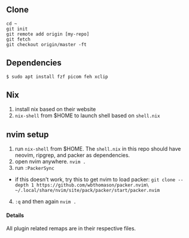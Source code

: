 
## Clone
```
cd ~
git init
git remote add origin [my-repo]
git fetch
git checkout origin/master -ft
```

## Dependencies
```
$ sudo apt install fzf picom feh xclip
```

## Nix
1. install nix based on their website
2. `nix-shell` from $HOME to launch shell based on `shell.nix`

## nvim setup
1. run `nix-shell` from $HOME. The `shell.nix` in this repo should have neovim, ripgrep, and packer as dependencies.
2. open nvim anywhere. `nvim .`
3. run `:PackerSync`
 - if this doesn't work, try this to get nvim to load packer: `git clone --depth 1 https://github.com/wbthomason/packer.nvim\
 ~/.local/share/nvim/site/pack/packer/start/packer.nvim`
4. `:q` and then again `nvim .`

#### Details
All plugin related remaps are in their respective files.

